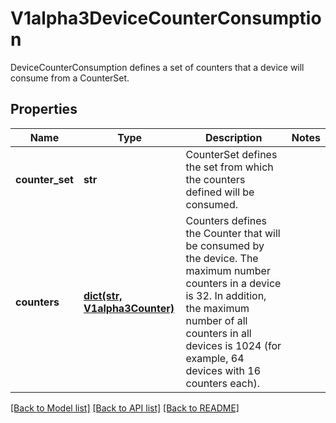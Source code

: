 # V1alpha3DeviceCounterConsumption

DeviceCounterConsumption defines a set of counters that a device will consume from a CounterSet.
## Properties
Name | Type | Description | Notes
------------ | ------------- | ------------- | -------------
**counter_set** | **str** | CounterSet defines the set from which the counters defined will be consumed. | 
**counters** | [**dict(str, V1alpha3Counter)**](V1alpha3Counter.md) | Counters defines the Counter that will be consumed by the device.  The maximum number counters in a device is 32. In addition, the maximum number of all counters in all devices is 1024 (for example, 64 devices with 16 counters each). | 

[[Back to Model list]](../README.md#documentation-for-models) [[Back to API list]](../README.md#documentation-for-api-endpoints) [[Back to README]](../README.md)


